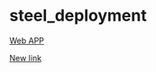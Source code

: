 # steel_deployment

[Web APP](https://mybinder.org/v2/gh/marcomatteo/steel_deployment/HEAD?urlpath=%2Fvoila%2Frender%2Fsteel_deploy.ipynb)

[New link](https://mybinder.org/v2/gh/marcomatteo/steel_deployment/HEAD?urlpath=%2Fvoila%2Frender%2Fsteel_deploy.ipynb)
